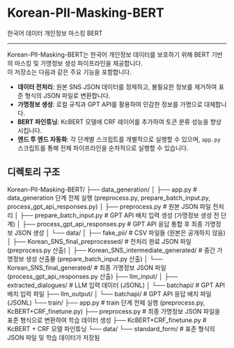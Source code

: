 # Korean-PII-Masking-BERT
한국어 데이터 개인정보 마스킹 BERT

---
Korean-PII-Masking-BERT는 한국어 개인정보 데이터를 보호하기 위해 BERT 기반의 마스킹 및 가명정보 생성 파이프라인을 제공합니다.  
이 저장소는 다음과 같은 주요 기능을 포함합니다.

- **데이터 전처리**: 원본 SNS JSON 데이터를 정제하고, 불필요한 정보를 제거하여 표준 형식의 JSON 파일로 변환합니다.
- **가명정보 생성**: 로컬 규칙과 GPT API를 활용하여 민감한 정보를 가명으로 대체합니다.
- **BERT 파인튜닝**: KcBERT 모델에 CRF 레이어를 추가하여 토큰 분류 성능을 향상시킵니다.
- **엔드 투 엔드 자동화**: 각 단계별 스크립트를 개별적으로 실행할 수 있으며, `app.py` 스크립트를 통해 전체 파이프라인을 순차적으로 실행할 수 있습니다.

## 디렉토리 구조
Korean-PII-Masking-BERT/ ├── data_generation/ │ ├── app.py # data_generation 단계 전체 실행 (preprocess.py, prepare_batch_input.py, process_gpt_api_responses.py) │ ├── preprocess.py # 원본 JSON 파일 전처리 │ ├── prepare_batch_input.py # GPT API 배치 입력 생성 (가명정보 생성 전 단계) │ ├── process_gpt_api_responses.py # GPT API 응답 통합 후 최종 가명정보 JSON 생성 │ └── data/ │ ├── fake_pii/ # CSV 파일들 (원본은 공개하지 않음) │ ├── Korean_SNS_final_preprocessed/ # 전처리 완료 JSON 파일 (preprocess.py 산출) │ ├── Korean_SNS_intermediate_generated/ # 중간 가명정보 생성 산출물 (prepare_batch_input.py 산출) │ └── Korean_SNS_final_generated/ # 최종 가명정보 JSON 파일 (process_gpt_api_responses.py 산출) ├── llm_input/ │ ├── extracted_dialogues/ # LLM 입력 데이터 (JSONL) │ └── batchapi/ # GPT API 배치 입력 파일 ├── llm_output/ │ └── batchapi/ # GPT API 응답 배치 파일 (JSONL) └── train/ ├── app.py # train 단계 전체 실행 (preprocess.py, KcBERT+CRF_finetune.py) ├── preprocess.py # 최종 가명정보 JSON 파일을 표준 형식으로 변환하여 학습 데이터 생성 ├── KcBERT+CRF_finetune.py # KcBERT + CRF 모델 파인튜닝 └── data/ └── standard_form/ # 표준 형식의 JSON 파일 및 학습 데이터가 저장됨
